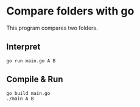# Compare folders with go

This program compares two folders.

## Interpret

    go run main.go A B
    
## Compile & Run

    go build main.go
    ./main A B
